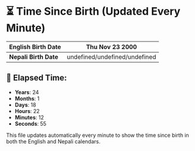 # ⏳ Time Since Birth (Updated Every Minute)

| **English Birth Date** | Thu Nov 23 2000 |
|------------------------|-------------------------------------|
| **Nepali Birth Date**  | undefined/undefined/undefined                  |

## 📅 Elapsed Time:

- **Years**: 24
- **Months**: 1
- **Days**: 18
- **Hours**: 22
- **Minutes**: 12
- **Seconds**: 55

This file updates automatically every minute to show the time since birth in both the English and Nepali calendars.